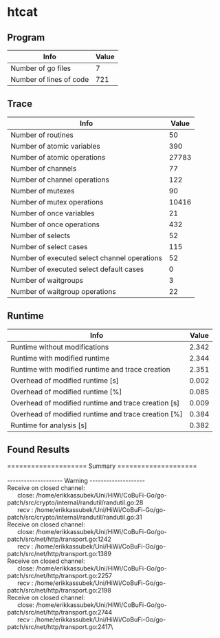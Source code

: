 # htcat

## Program 
| Info | Value |
| - | - |
| Number of go files | 7|
| Number of lines of code |721|
## Trace 
| Info | Value |
| - | - |
| Number of routines | 50|
| Number of atomic variables | 390|
| Number of atomic operations | 27783|
| Number of channels | 77|
| Number of channel operations | 122|
| Number of mutexes | 90|
| Number of mutex operations | 10416|
| Number of once variables | 21|
| Number of once operations | 432|
| Number of selects | 52|
| Number of select cases | 115|
| Number of executed select channel operations | 52|
| Number of executed select default cases | 0|
| Number of waitgroups | 3|
| Number of waitgroup operations | 22|
## Runtime 
| Info | Value |
| - | - |
| Runtime without modifications | 2.342|
| Runtime with modified runtime | 2.344|
| Runtime with modified runtime and trace creation | 2.351|
| Overhead of modified runtime [s] | 0.002|
| Overhead of modified runtime [\%] | 0.085|
| Overhead of modified runtime and trace creation [s] | 0.009|
| Overhead of modified runtime and trace creation [\%] | 0.384|
| Runtime for analysis [s] | 0.382|
## Found Results
==================== Summary ====================\
\
-------------------- Warning --------------------\
Receive on closed channel:\
&nbsp;&nbsp;&nbsp;&nbsp;&nbsp;&nbsp;close: /home/erikkassubek/Uni/HiWi/CoBuFi-Go/go-patch/src/crypto/internal/randutil/randutil.go:28\
&nbsp;&nbsp;&nbsp;&nbsp;&nbsp;&nbsp;recv : /home/erikkassubek/Uni/HiWi/CoBuFi-Go/go-patch/src/crypto/internal/randutil/randutil.go:31\
Receive on closed channel:\
&nbsp;&nbsp;&nbsp;&nbsp;&nbsp;&nbsp;close: /home/erikkassubek/Uni/HiWi/CoBuFi-Go/go-patch/src/net/http/transport.go:1242\
&nbsp;&nbsp;&nbsp;&nbsp;&nbsp;&nbsp;recv : /home/erikkassubek/Uni/HiWi/CoBuFi-Go/go-patch/src/net/http/transport.go:1389\
Receive on closed channel:\
&nbsp;&nbsp;&nbsp;&nbsp;&nbsp;&nbsp;close: /home/erikkassubek/Uni/HiWi/CoBuFi-Go/go-patch/src/net/http/transport.go:2257\
&nbsp;&nbsp;&nbsp;&nbsp;&nbsp;&nbsp;recv : /home/erikkassubek/Uni/HiWi/CoBuFi-Go/go-patch/src/net/http/transport.go:2198\
Receive on closed channel:\
&nbsp;&nbsp;&nbsp;&nbsp;&nbsp;&nbsp;close: /home/erikkassubek/Uni/HiWi/CoBuFi-Go/go-patch/src/net/http/transport.go:2744\
&nbsp;&nbsp;&nbsp;&nbsp;&nbsp;&nbsp;recv : /home/erikkassubek/Uni/HiWi/CoBuFi-Go/go-patch/src/net/http/transport.go:2417\
